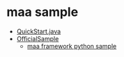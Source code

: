 maa sample
===

- [QuickStart.java](src/main/java/io/github/hanhuoer/maa/sample/QuickStart.java)
- [OfficialSample](src/main/java/io/github/hanhuoer/maa/sample/OfficialSample.java)
  - [maa framework python sample](https://github.com/MaaXYZ/MaaFramework/blob/main/sample/python/__main__.py)


